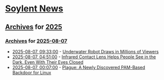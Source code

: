 # [Soylent News](../../../README.md)

## [Archives](../../index.md) for [2025](../index.md)

### [Archives](../../index.md) for [2025-08-07](index.md)

* [2025-08-07, 09:33:00](https://soylentnews.org/article.pl?sid=25/08/05/1550247&from=rss) - [Underwater Robot Draws in Millions of Viewers](https://soylentnews.org/article.pl?sid=25/08/05/1550247&from=rss)
* [2025-08-07, 04:51:00](https://soylentnews.org/article.pl?sid=25/08/05/151223&from=rss) - [Infrared Contact Lens Helps People See in the Dark, Even With Their Eyes Closed](https://soylentnews.org/article.pl?sid=25/08/05/151223&from=rss)
* [2025-08-07, 00:07:00](https://soylentnews.org/article.pl?sid=25/08/05/1452205&from=rss) - [Plague: A Newly Discovered PAM-Based Backdoor for Linux](https://soylentnews.org/article.pl?sid=25/08/05/1452205&from=rss)
